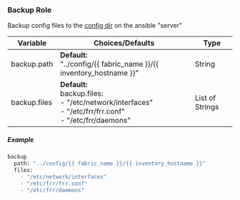 
### Backup Role
Backup config files to the [config dir](automation/config) on the ansible "server"

Variable | Choices/Defaults | Type
--- | --- | ---
backup.path|__Default:__<br>"../config/{{ fabric_name }}/{{ inventory_hostname }}"|String
backup.files|__Default:__<br>backup.files:<br>  - "/etc/network/interfaces"<br>  - "/etc/frr/frr.conf"<br>- "/etc/frr/daemons"|List of Strings

##### Example 

```python
backup
  path: "../config/{{ fabric_name }}/{{ inventory_hostname }}"
  files:
    - "/etc/network/interfaces"
    - "/etc/frr/frr.conf"
    - "/etc/frr/daemons"
```
